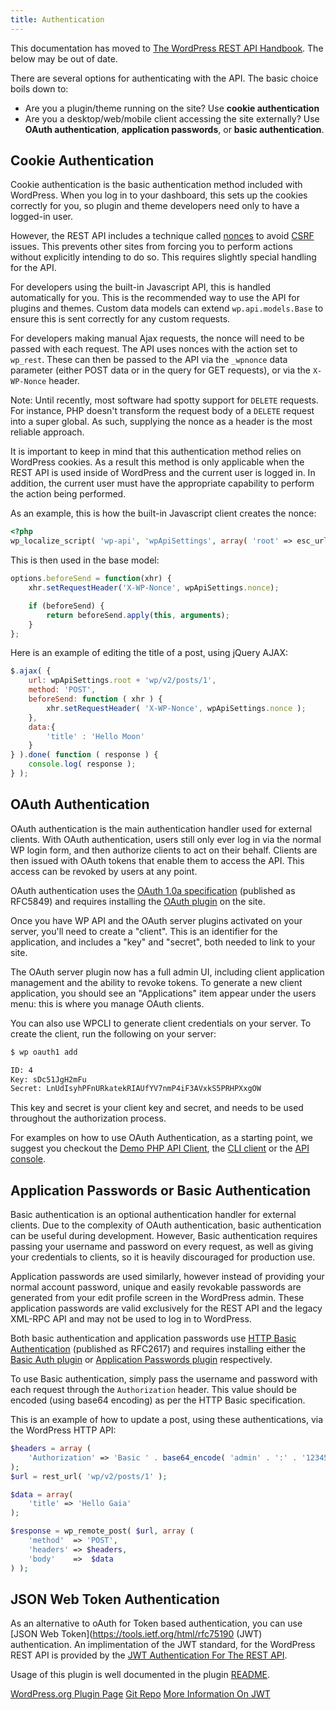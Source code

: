 ```yaml
---
title: Authentication
---
```


<div class="warning">
This documentation has moved to <a href="https://developer.wordpress.org/rest-api/using-the-rest-api/authentication/">The WordPress REST API Handbook</a>. The below may be out of date.
</div>

There are several options for authenticating with the API. The basic choice boils
down to:

* Are you a plugin/theme running on the site? Use **cookie authentication**
* Are you a desktop/web/mobile client accessing the site externally? Use
  **OAuth authentication**, **application passwords**, or **basic authentication**.


Cookie Authentication
---------------------
Cookie authentication is the basic authentication method included with
WordPress. When you log in to your dashboard, this sets up the cookies correctly
for you, so plugin and theme developers need only to have a logged-in user.

However, the REST API includes a technique called [nonces][] to avoid [CSRF][] issues.
This prevents other sites from forcing you to perform actions without explicitly
intending to do so. This requires slightly special handling for the API.

For developers using the built-in Javascript API, this is handled automatically
for you. This is the recommended way to use the API for plugins and themes.
Custom data models can extend `wp.api.models.Base` to ensure this is sent
correctly for any custom requests.


For developers making manual Ajax requests, the nonce will need to be passed
with each request. The API uses nonces with the action set to `wp_rest`. These
can then be passed to the API via the `_wpnonce` data parameter (either POST
data or in the query for GET requests), or via the `X-WP-Nonce` header.

Note: Until recently, most software had spotty support for `DELETE` requests. For
instance, PHP doesn't transform the request body of a `DELETE` request into a super
global. As such, supplying the nonce as a header is the most reliable approach.

It is important to keep in mind that this authentication method relies on WordPress
cookies. As a result this method is only applicable when the REST API is used inside
of WordPress and the current user is logged in. In addition, the current user must
have the appropriate capability to perform the action being performed.

As an example, this is how the built-in Javascript client creates the nonce:

```php
<?php
wp_localize_script( 'wp-api', 'wpApiSettings', array( 'root' => esc_url_raw( rest_url() ), 'nonce' => wp_create_nonce( 'wp_rest' ) ) );
```

This is then used in the base model:

```javascript
options.beforeSend = function(xhr) {
	xhr.setRequestHeader('X-WP-Nonce', wpApiSettings.nonce);

	if (beforeSend) {
		return beforeSend.apply(this, arguments);
	}
};
```

Here is an example of editing the title of a post, using jQuery AJAX:

```javascript
$.ajax( {
    url: wpApiSettings.root + 'wp/v2/posts/1',
    method: 'POST',
    beforeSend: function ( xhr ) {
        xhr.setRequestHeader( 'X-WP-Nonce', wpApiSettings.nonce );
    },
    data:{
        'title' : 'Hello Moon'
    }
} ).done( function ( response ) {
    console.log( response );
} );
```

[nonces]: http://codex.wordpress.org/WordPress_Nonces
[CSRF]: http://en.wikipedia.org/wiki/Cross-site_request_forgery


OAuth Authentication
--------------------
OAuth authentication is the main authentication handler used for external
clients. With OAuth authentication, users still only ever log in via the normal
WP login form, and then authorize clients to act on their behalf. Clients are
then issued with OAuth tokens that enable them to access the API. This access
can be revoked by users at any point.

OAuth authentication uses the [OAuth 1.0a specification][oauth] (published as
RFC5849) and requires installing the [OAuth plugin][oauth-plugin] on the site.

Once you have WP API and the OAuth server plugins activated on your server,
you'll need to create a "client". This is an identifier for the application,
and includes a "key" and "secret", both needed to link to your site.

The OAuth server plugin now has a full admin UI, including client application
management and the ability to revoke tokens. To generate a new client
application, you should see an "Applications" item appear under the users menu:
this is where you manage OAuth clients.

You can also use WPCLI to generate client credentials on your server. To create
the client, run the following on your server:

```bash
$ wp oauth1 add

ID: 4
Key: sDc51JgH2mFu
Secret: LnUdIsyhPFnURkatekRIAUfYV7nmP4iF3AVxkS5PRHPXxgOW
```

This key and secret is your client key and secret, and needs to be used
throughout the authorization process.

For examples on how to use OAuth Authentication, as a starting point, we suggest
you checkout the [Demo PHP API Client][demo-api-client], the [CLI client][client-cli] or
the [API console][api-console].

[oauth]: http://tools.ietf.org/html/rfc5849
[oauth-plugin]: https://github.com/WP-API/OAuth1
[demo-api-client]: https://github.com/WP-API/example-client
[client-cli]: https://github.com/WP-API/client-cli
[api-console]: https://github.com/WP-API/api-console

Application Passwords or Basic Authentication
---------------------------------------------
Basic authentication is an optional authentication handler for external clients.
Due to the complexity of OAuth authentication, basic authentication can be
useful during development. However, Basic authentication requires passing your
username and password on every request, as well as giving your credentials to
clients, so it is heavily discouraged for production use.

Application passwords are used similarly, however instead of providing your normal
account password, unique and easily revokable passwords are generated from your
edit profile screen in the WordPress admin.  These application passwords are valid
exclusively for the REST API and the legacy XML-RPC API and may not be used to log
in to WordPress.

Both basic authentication and application passwords use [HTTP Basic Authentication][http-basic]
(published as RFC2617) and requires installing either the [Basic Auth plugin][basic-auth-plugin] or
[Application Passwords plugin][application-passwords] respectively.

To use Basic authentication, simply pass the username and password with each
request through the `Authorization` header. This value should be encoded (using
base64 encoding) as per the HTTP Basic specification.

This is an example of how to update a post, using these authentications, via the
WordPress HTTP API:

```php
$headers = array (
	'Authorization' => 'Basic ' . base64_encode( 'admin' . ':' . '12345' ),
);
$url = rest_url( 'wp/v2/posts/1' );

$data = array(
	'title' => 'Hello Gaia' 
);

$response = wp_remote_post( $url, array (
    'method'  => 'POST',
    'headers' => $headers,
    'body'    =>  $data
) );
```
    

[http-basic]: https://tools.ietf.org/html/rfc2617
[basic-auth-plugin]: https://github.com/WP-API/Basic-Auth
[application-passwords]: https://github.com/georgestephanis/application-passwords

JSON Web Token Authentication
-----------------------------
As an alternative to oAuth for Token based authentication, you can use [JSON Web Token](https://tools.ietf.org/html/rfc75190 (JWT) authentication. An implimentation of the JWT standard, for the WordPress REST API is provided by the [JWT Authentication For The REST API](https://wordpress.org/plugins/jwt-authentication-for-wp-rest-api/).

Usage of this plugin is well documented in the plugin [README](https://github.com/Tmeister/wp-api-jwt-auth/blob/develop/README.md).

[WordPress.org Plugin Page](https://wordpress.org/plugins/jwt-authentication-for-wp-rest-api/)
[Git Repo](https://github.com/Tmeister/wp-api-jwt-auth)
[More Information On JWT](https://jwt.io/)
